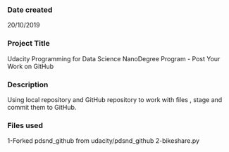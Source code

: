 
### Date created
20/10/2019


### Project Title
Udacity Programming for Data Science NanoDegree Program - Post Your Work on GitHub


### Description
Using local repository and GitHub repository to work with files , stage and commit them to GitHub.

### Files used
1-Forked pdsnd_github from udacity/pdsnd_github
2-bikeshare.py
